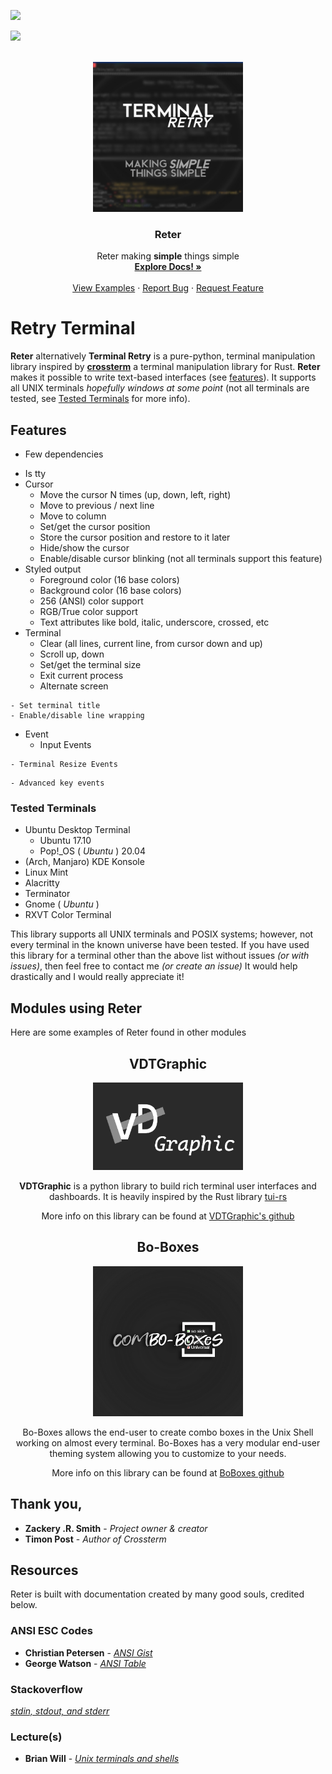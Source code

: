 ![](http://ForTheBadge.com/images/badges/made-with-python.svg)

![](https://img.shields.io/badge/Ko--fi-F16061?style=for-the-badge&logo=ko-fi&logoColor=white)


<!-- TOP OF README ANCHOR -->
<a name="top"></a>

<!-- PROJECT LOGO -->
<br />
<div align="center">
  <a href="https://github.com/ZackeryRSmith/Reter/">
    <img src="https://github.com/ZackeryRSmith/Reter/blob/main/md-assets/Reter/Reter.jpg" alt="Reter logo" width="240" height="240">
  </a>

<h3 align="center">Reter</h3>

  <p align="center">
    Reter making <b>simple</b> things simple 
    <br />
    <a href="https://github.com/ZackeryRSmith/Reter/"><strong>Explore Docs! »</strong></a>
    <br />
    <br />
    <a href="https://github.com/ZackeryRSmith/Reter/">View Examples</a>
    ·
    <a href="https://github.com/ZackeryRSmith/Reter/issues">Report Bug</a>
    ·
    <a href="https://github.com/ZackeryRSmith/Reter/issues">Request Feature</a>
  </p>
</div>

<!--
Start of about
-->
# Retry Terminal
**Reter** alternatively **Terminal Retry** is a pure-python, terminal manipulation library inspired by [**crossterm**](https://github.com/crossterm-rs/crossterm#features) a terminal manipulation library for Rust. **Reter** makes it possible to write text-based interfaces (see [features](#features)). It supports all UNIX terminals *hopefully windows at some point* (not all terminals are tested, see [Tested Terminals](#tested-terminals) for more info).


<!--
Start of features
-->
## Features

- Few dependencies
<!-- - Full control over writing and flushing output buffer -->
- Is tty
- Cursor 
    - Move the cursor N times (up, down, left, right)
    - Move to previous / next line
    - Move to column
    - Set/get the cursor position
    - Store the cursor position and restore to it later
    - Hide/show the cursor
    - Enable/disable cursor blinking (not all terminals support this feature)
- Styled output 
    - Foreground color (16 base colors)
    - Background color (16 base colors)
    - 256 (ANSI) color support
    - RGB/True color support
    - Text attributes like bold, italic, underscore, crossed, etc
- Terminal 
    - Clear (all lines, current line, from cursor down and up)
    - Scroll up, down
    - Set/get the terminal size
    - Exit current process
    - Alternate screen
<!--    - Raw screen   -->
    - Set terminal title
    - Enable/disable line wrapping
- Event 
    - Input Events 
<!--    - Mouse Events (press, release, position, button, drag) -->
    - Terminal Resize Events
<!--    - Advanced modifier (SHIFT | ALT | CTRL) support for both mouse and key events -->
    - Advanced key events


<!--
Start of tested terminals
-->
### Tested Terminals

- Ubuntu Desktop Terminal
    - Ubuntu 17.10
    - Pop!_OS ( *Ubuntu* ) 20.04
- (Arch, Manjaro) KDE Konsole
- Linux Mint
- Alacritty
- Terminator
- Gnome ( *Ubuntu* )
- RXVT Color Terminal

This library supports all UNIX terminals and POSIX systems; however, not every terminal in the known universe have been tested. If you have used this library for a terminal other than the above list without issues *(or with issues)*, then feel free to contact me *(or create an issue)* It would help drastically and I would really appreciate it!

<!--
Start of modules using reter
-->
## Modules using Reter
Here are some examples of Reter found in other modules

<h2 align="center">VDTGraphic</h2>
<div align="center">
  <a href="https://github.com/ZackeryRSmith/VDTGraphics/">
    <img src="https://github.com/ZackeryRSmith/Reter/blob/main/md-assets/VDTGraphic/VDTGraphic.jpg" alt="VDTGraphics logo" width="240" height="140">
  </a>
  
  **VDTGraphic** is a python library to build rich terminal user interfaces and dashboards. It is heavily inspired by the Rust library [tui-rs](https://github.com/fdehau/tui-rs)
  
  More info on this library can be found at [VDTGraphic's github](https://github.com/ZackeryRSmith/VDTGraphics/)
</div>
<h2></h2>

<h2 align="center">Bo-Boxes</h2>
<div align="center">
  <a href="https://github.com/ZackeryRSmith/Bo-Boxes/">
    <img src="https://github.com/ZackeryRSmith/Reter/blob/main/md-assets/BoBoxes/Bo-Boxes.jpg" alt="Bo-Boxes logo" width="240" height="240">
  </a>

Bo-Boxes allows the end-user to create combo boxes in the Unix Shell working on almost every terminal. Bo-Boxes has a very modular end-user theming system allowing you to customize to your needs.
  
More info on this library can be found at [BoBoxes github](https://github.com/ZackeryRSmith/Bo-Boxes/)
</div>

<!-- Not too sure sure if I will make this
<h2 align="center">Cures</h2>
<div align="center">
  <a href="https://github.com/ZackeryRSmith/Cures/">
    <img src="https://github.com/ZackeryRSmith/Reter/blob/main/md-assets/Cures.jpg" alt="Cures logo" width="240" height="240">
  </a>
  
Cures is a open-source python module created using reter. Cures is the open-source equivalent to Curses, a closed-source module not quite up-to-date with newer versions of python. Cures like Curses is a python module for providing the programmer with an abstraction of a display containing multiple non-overlapping windows of text. If that sounds complex don't worry, images are shown below with what 
>providing the programmer with an abstraction of a display containing multiple non-overlapping windows of text

Really means! 
-->

<!--
Start of thank you,
-->
## Thank you,

* **Zackery .R. Smith** - *Project owner & creator*
* **Timon Post** - *Author of Crossterm*

## Resources
Reter is built with documentation created by many good souls, credited below.

### ANSI ESC Codes
* **Christian Petersen** - *[ANSI Gist](https://gist.github.com/fnky/458719343aabd01cfb17a3a4f7296797)* 
* **George Watson** - *[ANSI Table](https://www.physics.udel.edu/~watson/scen103/ascii.html)*

### Stackoverflow
*[stdin, stdout, and stderr](https://stackoverflow.com/questions/3385201/confused-about-stdin-stdout-and-stderr)*

### Lecture(s)
* **Brian Will** - *[Unix terminals and shells](https://www.youtube.com/watch?v=07Q9oqNLXB4&list=PLFAC320731F539902)*

